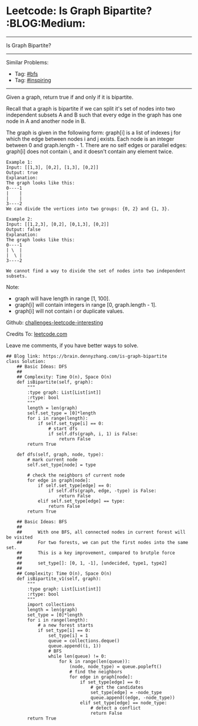 # Leetcode: Is Graph Bipartite?     :BLOG:Medium:


---

Is Graph Bipartite?  

---

Similar Problems:  
-   Tag: [#bfs](https://brain.dennyzhang.com/tag/bfs)
-   Tag: [#inspiring](https://brain.dennyzhang.com/tag/inspiring)

---

Given a graph, return true if and only if it is bipartite.  

Recall that a graph is bipartite if we can split it's set of nodes into two independent subsets A and B such that every edge in the graph has one node in A and another node in B.  

The graph is given in the following form: graph[i] is a list of indexes j for which the edge between nodes i and j exists.  Each node is an integer between 0 and graph.length - 1.  There are no self edges or parallel edges: graph[i] does not contain i, and it doesn't contain any element twice.  

    Example 1:
    Input: [[1,3], [0,2], [1,3], [0,2]]
    Output: true
    Explanation: 
    The graph looks like this:
    0----1
    |    |
    |    |
    3----2
    We can divide the vertices into two groups: {0, 2} and {1, 3}.

    Example 2:
    Input: [[1,2,3], [0,2], [0,1,3], [0,2]]
    Output: false
    Explanation: 
    The graph looks like this:
    0----1
    | \  |
    |  \ |
    3----2
    
    We cannot find a way to divide the set of nodes into two independent subsets.

Note:  

-   graph will have length in range [1, 100].
-   graph[i] will contain integers in range [0, graph.length - 1].
-   graph[i] will not contain i or duplicate values.

Github: [challenges-leetcode-interesting](https://github.com/DennyZhang/challenges-leetcode-interesting/tree/master/is-graph-bipartite)  

Credits To: [leetcode.com](https://leetcode.com/problems/is-graph-bipartite/description/)  

Leave me comments, if you have better ways to solve.  

    ## Blog link: https://brain.dennyzhang.com/is-graph-bipartite
    class Solution:
        ## Basic Ideas: DFS
        ##
        ## Complexity: Time O(n), Space O(n)
        def isBipartite(self, graph):
            """
            :type graph: List[List[int]]
            :rtype: bool
            """
            length = len(graph)
            self.set_type = [0]*length
            for i in range(length):
                if self.set_type[i] == 0:
                    # start dfs
                    if self.dfs(graph, i, 1) is False:
                        return False
            return True
    
        def dfs(self, graph, node, type):
            # mark current node
            self.set_type[node] = type
    
            # check the neighbors of current node
            for edge in graph[node]:
                if self.set_type[edge] == 0:
                    if self.dfs(graph, edge, -type) is False:
                        return False
                elif self.set_type[edge] == type:
                    return False
            return True
    
        ## Basic Ideas: BFS
        ## 
        ##      With one BFS, all connected nodes in current forest will be visited
        ##      For two forests, we can put the first nodes into the same set.
        ##      This is a key improvement, compared to brutple force 
        ##
        ##      set_type[]: [0, 1, -1], [undecided, type1, type2]
        ##
        ## Complexity: Time O(n), Space O(n)
        def isBipartite_v1(self, graph):
            """
            :type graph: List[List[int]]
            :rtype: bool
            """
            import collections
            length = len(graph)
            set_type = [0]*length
            for i in range(length):
                # a new forest starts
                if set_type[i] == 0:
                    set_type[i] = 1
                    queue = collections.deque()
                    queue.append((i, 1))
                    # BFS
                    while len(queue) != 0:
                        for k in range(len(queue)):
                            (node, node_type) = queue.popleft()
                            # find the neighbors
                            for edge in graph[node]:
                                if set_type[edge] == 0:
                                    # get the candidates
                                    set_type[edge] = -node_type
                                    queue.append((edge, -node_type))
                                elif set_type[edge] == node_type:
                                    # detect a conflict
                                    return False
            return True